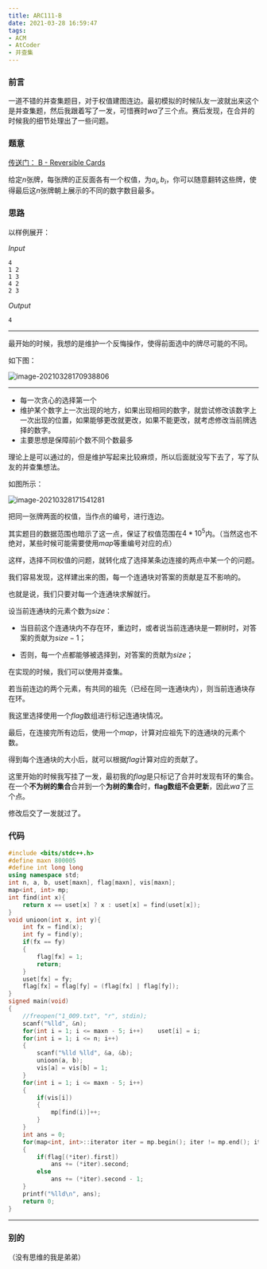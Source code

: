 ```yaml
---
title: ARC111-B
date: 2021-03-28 16:59:47
tags:
- ACM
- AtCoder
- 并查集
---
```


### 前言

一道不错的并查集题目，对于权值建图连边。最初模拟的时候队友一波就出来这个是并查集题，然后我跟着写了一发，可惜赛时$wa$了三个点。赛后发现，在合并的时候我的细节处理出了一些问题。

<!-- more -->



### 题意

[传送门： B - Reversible Cards](https://atcoder.jp/contests/arc111/tasks/arc111_b)

给定$n$张牌，每张牌的正反面各有一个权值，为$a_i, b_i$，你可以随意翻转这些牌，使得最后这$n$张牌朝上展示的不同的数字数目最多。



### 思路

以样例展开：

$Input$

```
4
1 2
1 3
4 2
2 3
```

$Output$

```
4
```



---



最开始的时候，我想的是维护一个反悔操作，使得前面选中的牌尽可能的不同。

如下图：

![image-20210328170938806](https://raw.githubusercontent.com/YZ-HL/yz-hl.github.io/master/img/ARC111-B-s1.png)



---



- 每一次贪心的选择第一个
- 维护某个数字上一次出现的地方，如果出现相同的数字，就尝试修改该数字上一次出现的位置，如果能够更改就更改，如果不能更改，就考虑修改当前牌选择的数字。
- 主要思想是保障前$i$个数不同个数最多



理论上是可以通过的，但是维护写起来比较麻烦，所以后面就没写下去了，写了队友的并查集想法。

如图所示：

![image-20210328171541281](https://raw.githubusercontent.com/YZ-HL/yz-hl.github.io/master/img/ARC111-B-s2.png)

把同一张牌两面的权值，当作点的编号，进行连边。

其实题目的数据范围也暗示了这一点，保证了权值范围在$4 * 10^5$内。（当然这也不绝对，某些时候可能需要使用$map$等重编号对应的点）

这样，选择不同权值的问题，就转化成了选择某条边连接的两点中某一个的问题。

我们容易发现，这样建出来的图，每一个连通块对答案的贡献是互不影响的。

也就是说，我们只要对每一个连通块求解就行。

设当前连通块的元素个数为$size$：

- 当目前这个连通块内不存在环，重边时，或者说当前连通块是一颗树时，对答案的贡献为$size-1$；

- 否则，每一个点都能够被选择到，对答案的贡献为$size$；

在实现的时候，我们可以使用并查集。

若当前连边的两个元素，有共同的祖先（已经在同一连通块内），则当前连通块存在环。

我这里选择使用一个$flag$数组进行标记连通块情况。

最后，在连接完所有边后，使用一个$map$，计算对应祖先下的连通块的元素个数。

得到每个连通块的大小后，就可以根据$flag$计算对应的贡献了。

这里开始的时候我写挂了一发，最初我的$flag$是只标记了合并时发现有环的集合。在一个**不为树的集合**合并到一个**为树的集合**时，**flag数组不会更新**，因此$wa$了三个点。

修改后交了一发就过了。



### 代码

```c++
#include <bits/stdc++.h>
#define maxn 800005
#define int long long
using namespace std;
int n, a, b, uset[maxn], flag[maxn], vis[maxn];
map<int, int> mp;
int find(int x){
    return x == uset[x] ? x : uset[x] = find(uset[x]);
}
void unioon(int x, int y){
    int fx = find(x);
    int fy = find(y);
    if(fx == fy)    
    {
        flag[fx] = 1;
        return;
    }
    uset[fx] = fy;
    flag[fx] = flag[fy] = (flag[fx] | flag[fy]);
}
signed main(void)
{
    //freopen("1_009.txt", "r", stdin);
    scanf("%lld", &n);
    for(int i = 1; i <= maxn - 5; i++)    uset[i] = i;
    for(int i = 1; i <= n; i++)
    {
        scanf("%lld %lld", &a, &b);
        unioon(a, b);
        vis[a] = vis[b] = 1;
    }  
    for(int i = 1; i <= maxn - 5; i++)
    {
        if(vis[i])
        {
            mp[find(i)]++;
        }
    }
    int ans = 0;
    for(map<int, int>::iterator iter = mp.begin(); iter != mp.end(); iter++)
    {
        if(flag[(*iter).first])
            ans += (*iter).second;
        else
            ans += (*iter).second - 1;
    }
    printf("%lld\n", ans);
    return 0;
}
```



---



### 别的

（没有思维的我是弟弟）